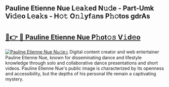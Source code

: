 ## Pauline Etienne Nue L𝚎a𝚔ed N𝚞𝚍e - Part-Umk Vi𝚍𝚎o L𝚎a𝚔s - H𝚘𝚝 O𝚗𝚕yf𝚊ns P𝚑𝚘tos gdrAs

# <h2><a href="http://kf2t4s3.oniu.top/?m=Pauline+Etienne+Nue">🔗👉 🔴 Pauline Etienne Nue P𝚑ot𝚘𝚜 V𝚒d𝚎o</a></h2>

[![Pauline Etienne Nue Nu𝚍e𝚜](https://i.imgur.com/0qMVB7G.gif)](http://kf2t4s3.oniu.top/?m=Pauline+Etienne+Nue)
Digital content creator and web entertainer Pauline Etienne Nue, known for disseminating dance and lifestyle knowledge through solo and collaborative dance presentations and short videos. Pauline Etienne Nue's public image is characterized by its openness and accessibility, but the depths of his personal life remain a captivating mystery.  
